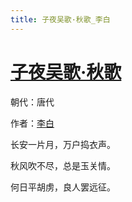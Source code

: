 ```yaml
---
title: 子夜吴歌·秋歌_李白
---
```


# [子夜吴歌·秋歌](http://so.gushiwen.org/view_7826.aspx)

朝代：唐代

作者：[李白](http://so.gushiwen.org/author_247.aspx)

长安一片月，万户捣衣声。

秋风吹不尽，总是玉关情。

何日平胡虏，良人罢远征。
